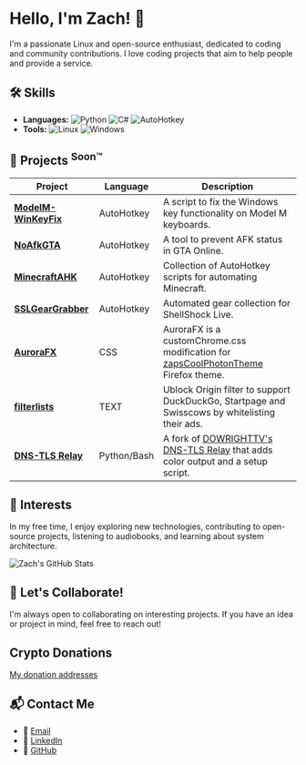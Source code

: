 # Hello, I'm Zach! 👋
I'm a passionate Linux and open-source enthusiast, dedicated to coding and community contributions. I love coding projects that aim to help people and provide a service.

## 🛠️ Skills
- **Languages:** ![Python](https://img.shields.io/badge/Python-Blue?style=flat-square) ![C#](https://img.shields.io/badge/C%23-purple?style=flat-square) ![AutoHotkey](https://img.shields.io/badge/AutoHotkey-green?style=flat-square)
- **Tools:** ![Linux](https://img.shields.io/badge/Linux-orange?style=flat-square) ![Windows](https://img.shields.io/badge/Windows-blue?style=flat-square)

## 📂 Projects <sup>Soon™️</sup>
| Project | Language | Description |
| --- | --- | --- |
| [**ModelM-WinKeyFix**](https://github.com/ztancrell/ModelM-WinKeyFix) | AutoHotkey | A script to fix the Windows key functionality on Model M keyboards. |
| [**NoAfkGTA**](https://github.com/ztancrell/NoAfkGTA) | AutoHotkey | A tool to prevent AFK status in GTA Online. |
| [**MinecraftAHK**](https://github.com/ztancrell/MinecraftAHK) | AutoHotkey | Collection of AutoHotkey scripts for automating Minecraft. |
| [**SSLGearGrabber**](https://github.com/ztancrell/SSLGearGrabber) | AutoHotkey | Automated gear collection for ShellShock Live. |
| [**AuroraFX**](https://github.com/ztancrell/AuroraFX) | CSS |  AuroraFX is a customChrome.css modification for [zapsCoolPhotonTheme](https://github.com/zapSNH/zapsCoolPhotonTheme) Firefox theme. |
| [**filterlists**](https://github.com/ztancrell/filterlists) | TEXT | Ublock Origin filter to support DuckDuckGo, Startpage and Swisscows by whitelisting their ads. |
| [**DNS-TLS Relay**](https://github.com/ztancrell/dns-tls-relay) | Python/Bash | A fork of [DOWRIGHTTV's](https://github.com/DOWRIGHTTV/) [DNS-TLS Relay](https://github.com/DOWRIGHTTV/dns-tls-relay) that adds color output and a setup script. |

## 🎯 Interests
In my free time, I enjoy exploring new technologies, contributing to open-source projects, listening to audiobooks, and learning about system architecture.

![Zach's GitHub Stats](https://github-readme-stats.vercel.app/api?username=ztancrell&show_icons=true&theme=radical)

## 🚀 Let's Collaborate!
I'm always open to collaborating on interesting projects. If you have an idea or project in mind, feel free to reach out!

## Crypto Donations

[My donation addresses](CRYPTO.MD)

## 📬 Contact Me
- 📧 [Email](mailto:zach.tancrell@protonmail.com)
- 💼 [LinkedIn](https://www.linkedin.com/in/zacharytancrell/)
- 🐙 [GitHub](https://www.github.com/ztancrell)
